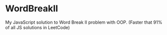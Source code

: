 # WordBreakII
My JavaScript solution to Word Break II problem with OOP. (Faster that 91% of all JS solutions in LeetCode)
